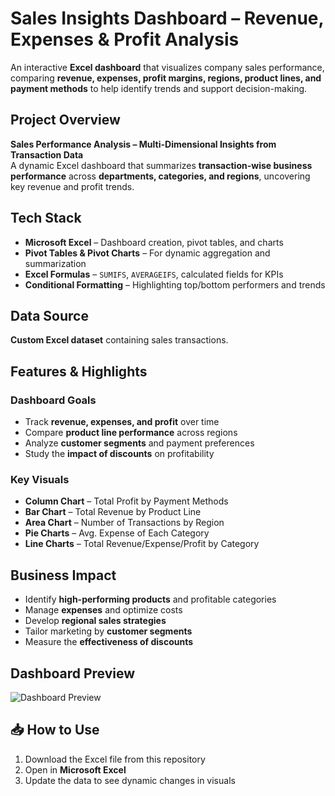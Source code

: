 # Sales Insights Dashboard – Revenue, Expenses & Profit Analysis

An interactive **Excel dashboard** that visualizes company sales performance, comparing **revenue, expenses, profit margins, regions, product lines, and payment methods** to help identify trends and support decision-making.



## Project Overview

 **Sales Performance Analysis – Multi-Dimensional Insights from Transaction Data**  
A dynamic Excel dashboard that summarizes **transaction-wise business performance** across **departments, categories, and regions**, uncovering key revenue and profit trends.



## Tech Stack

-  **Microsoft Excel** – Dashboard creation, pivot tables, and charts  
-  **Pivot Tables & Pivot Charts** – For dynamic aggregation and summarization    
-  **Excel Formulas** – `SUMIFS`, `AVERAGEIFS`, calculated fields for KPIs  
-  **Conditional Formatting** – Highlighting top/bottom performers and trends  



## Data Source

**Custom Excel dataset** containing sales transactions.  


## Features & Highlights

### Dashboard Goals
- Track **revenue, expenses, and profit** over time  
- Compare **product line performance** across regions  
- Analyze **customer segments** and payment preferences  
- Study the **impact of discounts** on profitability  

### Key Visuals
- **Column Chart** – Total Profit by Payment Methods
- **Bar Chart** – Total Revenue by Product Line
- **Area Chart** – Number of Transactions by Region 
- **Pie Charts** – Avg. Expense of Each Category
- **Line Charts** – Total Revenue/Expense/Profit by Category


## Business Impact
-  Identify **high-performing products** and profitable categories  
-  Manage **expenses** and optimize costs  
-  Develop **regional sales strategies**  
-  Tailor marketing by **customer segments**  
-  Measure the **effectiveness of discounts**  



## Dashboard Preview 

![Dashboard Preview](https://github.com/Priyan0ne9/Sales-Dashboard/blob/main/Sales%20Dashboard.PNG)



## 📥 How to Use
1. Download the Excel file from this repository  
2. Open in **Microsoft Excel** 
3. Update the data to see dynamic changes in visuals  

